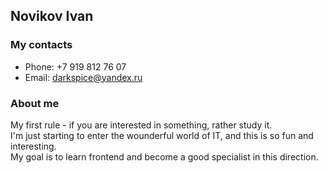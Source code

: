 ## Novikov Ivan
### My contacts

* Phone: +7 919 812 76 07
* Email: darkspice@yandex.ru

### About me
My first rule - if you are interested in something, rather study it.  
I'm just starting to enter the wounderful world of IT, and this is so fun and interesting.  
My goal is to learn frontend and become a good specialist in this direction.  
